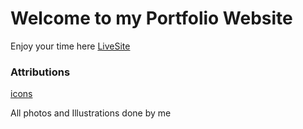 # Welcome to my Portfolio Website 

Enjoy your time here
[LiveSite](sydneybruce.ca)

### Attributions

[icons](https://www.iconfinder.com/)

All photos and Illustrations done by me